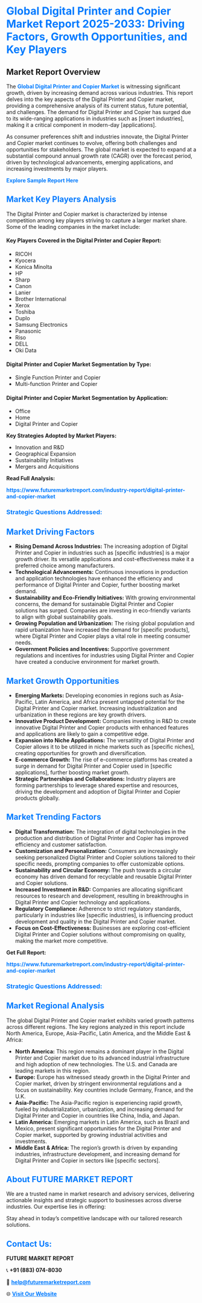 <h1 style="color: #007BFF;">Global Digital Printer and Copier Market Report 2025-2033: Driving Factors, Growth Opportunities, and Key Players</h1>

<section id="overview">
<h2>Market Report Overview</h2>
<p>The <a href="https://www.futuremarketreport.com/industry-report/digital-printer-and-copier-market" style="color: #007BFF; text-decoration: none;"><strong>Global Digital Printer and Copier Market</strong></a> is witnessing significant growth, driven by increasing demand across various industries. This report delves into the key aspects of the Digital Printer and Copier market, providing a comprehensive analysis of its current status, future potential, and challenges. The demand for Digital Printer and Copier has surged due to its wide-ranging applications in industries such as [insert industries], making it a critical component in modern-day [applications].</p>
<p>As consumer preferences shift and industries innovate, the Digital Printer and Copier market continues to evolve, offering both challenges and opportunities for stakeholders. The global market is expected to expand at a substantial compound annual growth rate (CAGR) over the forecast period, driven by technological advancements, emerging applications, and increasing investments by major players.</p>
</section>

<section id="overview">
<p><a href="https://www.futuremarketreport.com/request-sample/reportId=111599" style="color: #007BFF; text-decoration: none;"><strong>Explore Sample Report Here</strong></a></p>
</section>

<section id="key-players">
<h2 style="color: #007BFF;">Market Key Players Analysis</h2>
<p>The Digital Printer and Copier market is characterized by intense competition among key players striving to capture a larger market share. Some of the leading companies in the market include:</p>
<h4>Key Players Covered in the Digital Printer and Copier Report:</h4>
<ul><li>RICOH</li><li>Kyocera</li><li>Konica Minolta</li><li>HP</li><li>Sharp</li><li>Canon</li><li>Lanier</li><li>Brother International</li><li>Xerox</li><li>Toshiba</li><li>Duplo</li><li>Samsung Electronics</li><li>Panasonic</li><li>Riso</li><li>DELL</li><li>Oki Data</li></ul>
<h4>Digital Printer and Copier Market Segmentation by Type:</h4>
<ul><li>Single Function Printer and Copier</li><li>Multi-function Printer and Copier</li></ul>

<h4>Digital Printer and Copier Market Segmentation by Application:</h4>
<ul><li>Office</li><li>Home</li><li>Digital Printer and Copier</li></ul>
<p><strong>Key Strategies Adopted by Market Players:</strong></p>
<ul>
<li>Innovation and R&D</li>
<li>Geographical Expansion</li>
<li>Sustainability Initiatives</li>
<li>Mergers and Acquisitions</li>
</ul>
</section>

<section>
<p><strong>Read Full Analysis: </strong></p><a href="https://www.futuremarketreport.com/industry-report/digital-printer-and-copier-market" style="color: #007BFF; text-decoration: none;"><strong>https://www.futuremarketreport.com/industry-report/digital-printer-and-copier-market</strong></a>
<h3 style="color: #007BFF;">Strategic Questions Addressed:</h3>
</section>

<section id="driving-factors">
<h2 style="color: #007BFF;">Market Driving Factors</h2>
<ul>
<li><strong>Rising Demand Across Industries:</strong> The increasing adoption of Digital Printer and Copier in industries such as [specific industries] is a major growth driver. Its versatile applications and cost-effectiveness make it a preferred choice among manufacturers.</li>
<li><strong>Technological Advancements:</strong> Continuous innovations in production and application technologies have enhanced the efficiency and performance of Digital Printer and Copier, further boosting market demand.</li>
<li><strong>Sustainability and Eco-Friendly Initiatives:</strong> With growing environmental concerns, the demand for sustainable Digital Printer and Copier solutions has surged. Companies are investing in eco-friendly variants to align with global sustainability goals.</li>
<li><strong>Growing Population and Urbanization:</strong> The rising global population and rapid urbanization have increased the demand for [specific products], where Digital Printer and Copier plays a vital role in meeting consumer needs.</li>
<li><strong>Government Policies and Incentives:</strong> Supportive government regulations and incentives for industries using Digital Printer and Copier have created a conducive environment for market growth.</li>
</ul>
</section>

<section id="growth-opportunities">
<h2 style="color: #007BFF;">Market Growth Opportunities</h2>
<ul>
<li><strong>Emerging Markets:</strong> Developing economies in regions such as Asia-Pacific, Latin America, and Africa present untapped potential for the Digital Printer and Copier market. Increasing industrialization and urbanization in these regions are key growth drivers.</li>
<li><strong>Innovative Product Development:</strong> Companies investing in R&D to create innovative Digital Printer and Copier products with enhanced features and applications are likely to gain a competitive edge.</li>
<li><strong>Expansion into Niche Applications:</strong> The versatility of Digital Printer and Copier allows it to be utilized in niche markets such as [specific niches], creating opportunities for growth and diversification.</li>
<li><strong>E-commerce Growth:</strong> The rise of e-commerce platforms has created a surge in demand for Digital Printer and Copier used in [specific applications], further boosting market growth.</li>
<li><strong>Strategic Partnerships and Collaborations:</strong> Industry players are forming partnerships to leverage shared expertise and resources, driving the development and adoption of Digital Printer and Copier products globally.</li>
</ul>
</section>

<section id="trending-factors">
<h2 style="color: #007BFF;">Market Trending Factors</h2>
<ul>
<li><strong>Digital Transformation:</strong> The integration of digital technologies in the production and distribution of Digital Printer and Copier has improved efficiency and customer satisfaction.</li>
<li><strong>Customization and Personalization:</strong> Consumers are increasingly seeking personalized Digital Printer and Copier solutions tailored to their specific needs, prompting companies to offer customizable options.</li>
<li><strong>Sustainability and Circular Economy:</strong> The push towards a circular economy has driven demand for recyclable and reusable Digital Printer and Copier solutions.</li>
<li><strong>Increased Investment in R&D:</strong> Companies are allocating significant resources to research and development, resulting in breakthroughs in Digital Printer and Copier technology and applications.</li>
<li><strong>Regulatory Compliance:</strong> Adherence to strict regulatory standards, particularly in industries like [specific industries], is influencing product development and quality in the Digital Printer and Copier market.</li>
<li><strong>Focus on Cost-Effectiveness:</strong> Businesses are exploring cost-efficient Digital Printer and Copier solutions without compromising on quality, making the market more competitive.</li>
</ul>
</section>

<section>
<p><strong>Get Full Report: </strong></p><a href="https://www.futuremarketreport.com/industry-report/digital-printer-and-copier-market" style="color: #007BFF; text-decoration: none;"><strong>https://www.futuremarketreport.com/industry-report/digital-printer-and-copier-market</strong></a>
<h3 style="color: #007BFF;">Strategic Questions Addressed:</h3>
</section>


<section id="regional-analysis">
<h2 style="color: #007BFF;">Market Regional Analysis</h2>
<p>The global Digital Printer and Copier market exhibits varied growth patterns across different regions. The key regions analyzed in this report include North America, Europe, Asia-Pacific, Latin America, and the Middle East & Africa:</p>
<ul>
<li><strong>North America:</strong> This region remains a dominant player in the Digital Printer and Copier market due to its advanced industrial infrastructure and high adoption of new technologies. The U.S. and Canada are leading markets in this region.</li>
<li><strong>Europe:</strong> Europe has witnessed steady growth in the Digital Printer and Copier market, driven by stringent environmental regulations and a focus on sustainability. Key countries include Germany, France, and the U.K.</li>
<li><strong>Asia-Pacific:</strong> The Asia-Pacific region is experiencing rapid growth, fueled by industrialization, urbanization, and increasing demand for Digital Printer and Copier in countries like China, India, and Japan.</li>
<li><strong>Latin America:</strong> Emerging markets in Latin America, such as Brazil and Mexico, present significant opportunities for the Digital Printer and Copier market, supported by growing industrial activities and investments.</li>
<li><strong>Middle East & Africa:</strong> The region’s growth is driven by expanding industries, infrastructure development, and increasing demand for Digital Printer and Copier in sectors like [specific sectors].</li>
</ul>
</section>

<footer>
<h2 style="color: #007BFF;">About FUTURE MARKET REPORT</h2>
<p>We are a trusted name in market research and advisory services, delivering actionable insights and strategic support to businesses across diverse industries. Our expertise lies in offering:</p>

<p>Stay ahead in today’s competitive landscape with our tailored research solutions.</p>

<h2 style="color: #007BFF;">Contact Us:</h2>
<p><strong>FUTURE MARKET REPORT</strong></p>
<p>📞 <strong>+91 (883) 074-8030</strong></p>
<p>📧 <strong><a href="mailto:help@futuremarketreport.com" style="color: #007BFF;">help@futuremarketreport.com</a></strong></p>
<p>🌐 <strong><a href="https://www.futuremarketreport.com/" style="color: #007BFF;">Visit Our Website</a></strong></p>
</footer>